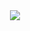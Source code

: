 <!-- 1. Initial screen -->
<div align="center">
  <img src="https://github.com/hab1nSong/hab1nSong/assets/93114062/eb985e95-e6a1-46dd-8cfc-2394c391fdd3"/>
</div>


<!--
**hab1nSong/hab1nSong** is a ✨ _special_ ✨ repository because its `README.md` (this file) appears on your GitHub profile.

Here are some ideas to get you started:

- 🔭 I’m currently working on ...
- 🌱 I’m currently learning ...
- 👯 I’m looking to collaborate on ...
- 🤔 I’m looking for help with ...
- 💬 Ask me about ...
- 📫 How to reach me: ...
- 😄 Pronouns: ...
- ⚡ Fun fact: ...
-->
